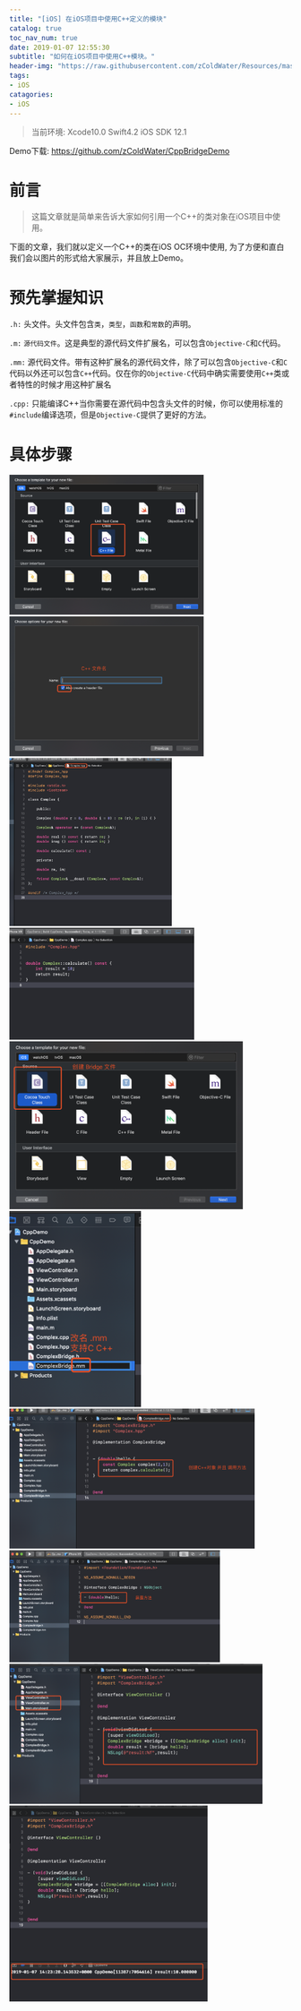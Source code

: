 ```yaml
---
title: "[iOS] 在iOS项目中使用C++定义的模块"
catalog: true
toc_nav_num: true
date: 2019-01-07 12:55:30
subtitle: "如何在iOS项目中使用C++模块。"
header-img: "https://raw.githubusercontent.com/zColdWater/Resources/master/Images/legs.jpg"
tags:
- iOS
catagories:
- iOS
---
```


> 当前环境: Xcode10.0 Swift4.2 iOS SDK 12.1

Demo下载: https://github.com/zColdWater/CppBridgeDemo

前言
=======

> 这篇文章就是简单来告诉大家如何引用一个C++的类对象在iOS项目中使用。

下面的文章，我们就以定义一个C++的类在iOS OC环境中使用, 为了方便和直白我们会以图片的形式给大家展示，并且放上Demo。 


预先掌握知识
=======
`.h:` 头文件。头文件包含`类`，`类型`，`函数`和`常数`的声明。  

`.m:` `源代码文件`。这是典型的源代码文件扩展名，可以包含`Objective-C`和`C`代码。  

`.mm:` 源代码文件。带有这种扩展名的源代码文件，除了可以包含`Objective-C`和`C`代码以外还可以包含`C++`代码。仅在你的`Objective-C`代码中确实需要使用`C++`类或者特性的时候才用这种扩展名  

`.cpp:` 只能编译C++当你需要在源代码中包含头文件的时候，你可以使用标准的`#include`编译选项，但是`Objective-C`提供了更好的方法。


具体步骤
=======

<img src="https://raw.githubusercontent.com/zColdWater/Resources/master/Images/cppoc1.png" height="250" />

<img src="https://raw.githubusercontent.com/zColdWater/Resources/master/Images/cppoc2.png" height="250" />

<img src="https://raw.githubusercontent.com/zColdWater/Resources/master/Images/cppoc3.png" height="300" />

<img src="https://raw.githubusercontent.com/zColdWater/Resources/master/Images/cppoc4.png" height="200" />

<img src="https://raw.githubusercontent.com/zColdWater/Resources/master/Images/cppoc5.png" height="300" />

<img src="https://raw.githubusercontent.com/zColdWater/Resources/master/Images/cppoc6.png" height="350" />

<img src="https://raw.githubusercontent.com/zColdWater/Resources/master/Images/cppoc7.png" height="250" />

<img src="https://raw.githubusercontent.com/zColdWater/Resources/master/Images/cppoc8.png" height="200" />

<img src="https://raw.githubusercontent.com/zColdWater/Resources/master/Images/cppoc9.png" height="250" />

<img src="https://raw.githubusercontent.com/zColdWater/Resources/master/Images/cppoc10.png" height="350" />


